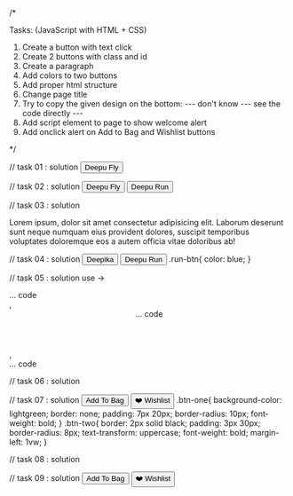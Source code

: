 /*

Tasks: (JavaScript with HTML + CSS)

1. Create a button with text click
2. Create 2 buttons with class and id
3. Create a paragraph
4. Add colors to two buttons
5. Add proper html structure
6. Change page title
7. Try to copy the given design on the bottom:
   --- don't know --- see the code directly ---
8. Add script element to page to show welcome alert
9. Add onclick alert on Add to Bag and Wishlist buttons

*/

// task 01 : solution
<button> Deepu Fly </button>


// task 02 : solution
<button id="fly-btn"> Deepu Fly </button>
<button class="run-btn"> Deepu Run </button>


// task 03 : solution
<p>Lorem ipsum, dolor sit amet consectetur adipisicing elit. Laborum deserunt sunt neque numquam eius provident dolores, suscipit temporibus voluptates doloremque eos a autem officia vitae doloribus ab!</p>


// task 04 : solution
<button class="run-btn">Deepika</button>
<button class="run-btn">Deepu Run</button>
.run-btn{
color: blue;
}


// task 05 : solution
use -> <main> ... code </main>, <header> ... code </header>, <footer> ... code</footer>


// task 06 : solution
<title>P-03</title>


// task 07 : solution
<button class="btn-one"> Add To Bag</button>
<button class="btn-two"> ❤️ Wishlist </button>
.btn-one{
    background-color: lightgreen;
    border: none;
    padding: 7px 20px;
    border-radius: 10px;
    font-weight: bold;
}
.btn-two{
    border: 2px solid black;
    padding: 3px 30px;
    border-radius: 8px;
    text-transform: uppercase;
    font-weight: bold;
    margin-left: 1vw;
}


// task 08 : solution
<script>
    alert('Love You Deepu')
</script>


// task 09 : solution
<button class="btn-one" onclick="alert('Item added in bag')"> Add To Bag</button>
<button class="btn-two" onclick="alert('Item added to wishlist')"> ❤️ Wishlist </button>

